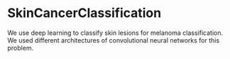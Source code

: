 # SkinCancerClassification
We use deep learning to classify skin lesions for melanoma classification. We used different architectures of convolutional neural networks for this problem.
